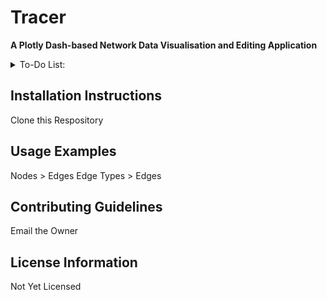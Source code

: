 # Tracer

**A Plotly Dash-based Network Data Visualisation and Editing Application**

<details>
<summary>To-Do List:</summary>

- [x] Created Data Editors for Edges, Nodes and Edge Types
- [x] Created the Network Page
- [ ] Update the Breakdowns Page 
- [ ] Update the Headers on the Edges Page
- [ ] Update the Headers on the Nodes Page
- [ ] Update the Headers on the Edge Types Page
- [ ] Add the Graph Filters
- [ ] Add Network Analysis
- [ ] Create the Controller for the Breakdowns Page
- [ ] Debounce the Networks Page
- [ ] Modify table colors to match Bootstrap
- [ ] Format Toasts for enhanced Readability
- [ ] Sticky Footer to the Bottom of the Pages

</details>

## Installation Instructions
Clone this Respository 

## Usage Examples

Nodes > Edges 
Edge Types > Edges

## Contributing Guidelines
Email the Owner

## License Information
Not Yet Licensed

